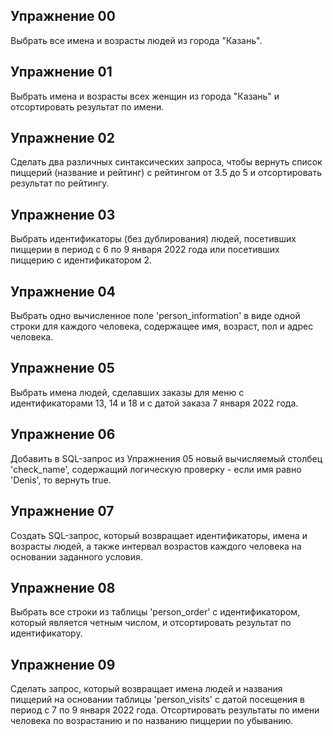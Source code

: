## Упражнение 00
Выбрать все имена и возрасты людей из города "Казань".

## Упражнение 01
Выбрать имена и возрасты всех женщин из города "Казань" и отсортировать результат по имени.

## Упражнение 02
Сделать два различных синтаксических запроса, чтобы вернуть список пиццерий (название и рейтинг) с рейтингом от 3.5 до 5 и отсортировать результат по рейтингу.

## Упражнение 03
Выбрать идентификаторы (без дублирования) людей, посетивших пиццерии в период с 6 по 9 января 2022 года или посетивших пиццерию с идентификатором 2.

## Упражнение 04
Выбрать одно вычисленное поле 'person_information' в виде одной строки для каждого человека, содержащее имя, возраст, пол и адрес человека.

## Упражнение 05
Выбрать имена людей, сделавших заказы для меню с идентификаторами 13, 14 и 18 и с датой заказа 7 января 2022 года.

## Упражнение 06
Добавить в SQL-запрос из Упражнения 05 новый вычисляемый столбец 'check_name', содержащий логическую проверку - если имя равно 'Denis', то вернуть true.

## Упражнение 07
Создать SQL-запрос, который возвращает идентификаторы, имена и возрасты людей, а также интервал возрастов каждого человека на основании заданного условия.

## Упражнение 08
Выбрать все строки из таблицы 'person_order' с идентификатором, который является четным числом, и отсортировать результат по идентификатору.

## Упражнение 09
Сделать запрос, который возвращает имена людей и названия пиццерий на основании таблицы 'person_visits' с датой посещения в период с 7 по 9 января 2022 года. Отсортировать результаты по имени человека по возрастанию и по названию пиццерии по убыванию.